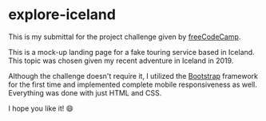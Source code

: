 # explore-iceland

This is my submittal for the project challenge given by [freeCodeCamp](https://www.freecodecamp.org/learn/responsive-web-design/responsive-web-design-projects/build-a-product-landing-page).

This is a mock-up landing page for a fake touring service based in Iceland. This topic was chosen given my recent adventure in Iceland in 2019.

Although the challenge doesn't require it, I utilized the [Bootstrap](https://getbootstrap.com/) framework for the first time and implemented complete mobile responsiveness as well. Everything was done with just HTML and CSS.

I hope you like it! :smile:
